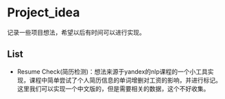 # Project_idea
记录一些项目想法，希望以后有时间可以进行实现。

## List
- Resume Check(简历检测)：想法来源于yandex的nlp课程的一个小工具实现，课程中简单尝试了个人简历信息的单词增删对工资的影响，并进行标记。这里我们可以实现一个中文版的，但是需要相关的数据，这个不好收集。
